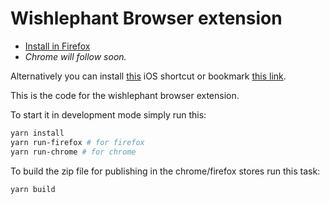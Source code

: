 # Wishlephant Browser extension

* [Install in Firefox](https://addons.mozilla.org/en-US/firefox/addon/wishlephant/?src=search)
* *Chrome will follow soon.*

Alternatively you can install [this](https://www.icloud.com/shortcuts/d2bc9187df2349a7a1417976dd2b795b)
iOS shortcut or bookmark <a href="javascript:;void(open('https://wishlephant.com/add_entry?url='+encodeURIComponent(location.href),'_blank'));">this link</a>.

This is the code for the wishlephant browser extension.

To start it in development mode simply run this:

```sh
yarn install
yarn run-firefox # for firefox
yarn run-chrome # for chrome
```

To build the zip file for publishing in the chrome/firefox stores run
this task: 

```sh
yarn build
````
